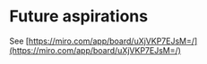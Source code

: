 # Future aspirations

See [https://miro.com/app/board/uXjVKP7EJsM=/](https://miro.com/app/board/uXjVKP7EJsM=/)
